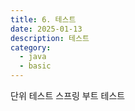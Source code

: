 ```yaml
---
title: 6. 테스트
date: 2025-01-13
description: 테스트
category:
  - java
  - basic
---
```


단위 테스트
스프링 부트 테스트

